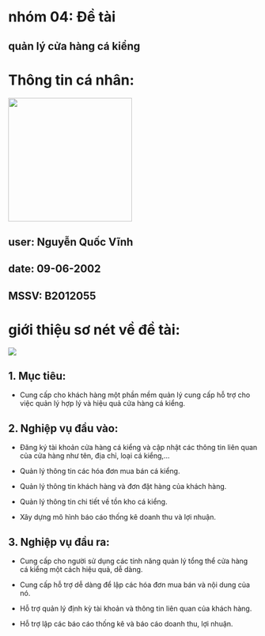 # nhóm 04: Đề tài
## quản lý cửa hàng cá kiểng
# Thông tin cá nhân:
<img src="https://i.imgur.com/0lKC4Mu.jpg" width="250" height="250">

## user: Nguyễn Quốc Vĩnh

## date: 09-06-2002

## MSSV: B2012055

# giới thiệu sơ nét  về đề tài:
<img src="https://i.imgur.com/01FMMtE.png">

## 1. Mục tiêu:

 - Cung cấp cho khách hàng một phần mềm quản lý cung cấp hỗ trợ cho việc quản lý hợp lý và hiệu quả cửa hàng cá kiểng.

## 2. Nghiệp vụ đầu vào:

-  Đăng ký tài khoản cửa hàng cá kiểng và cập nhật các thông tin liên quan của cửa hàng như tên, địa chỉ, loại cá kiểng,…

- Quản lý thông tin các hóa đơn mua bán cá kiểng.

- Quản lý thông tin khách hàng và đơn đặt hàng của khách hàng.

- Quản lý thông tin chi tiết về tồn kho cá kiểng.

- Xây dựng mô hình báo cáo thống kê doanh thu và lợi nhuận.

## 3. Nghiệp vụ đầu ra:

- Cung cấp cho người sử dụng các tính năng quản lý tổng thể cửa hàng cá kiểng một cách hiệu quả, dễ dàng.

- Cung cấp hỗ trợ dễ dàng để lập các hóa đơn mua bán và nội dung của nó.

- Hỗ trợ quản lý định kỳ tài khoản và thông tin liên quan của khách hàng.

- Hỗ trợ lập các báo cáo thống kê và báo cáo doanh thu, lợi nhuận.
